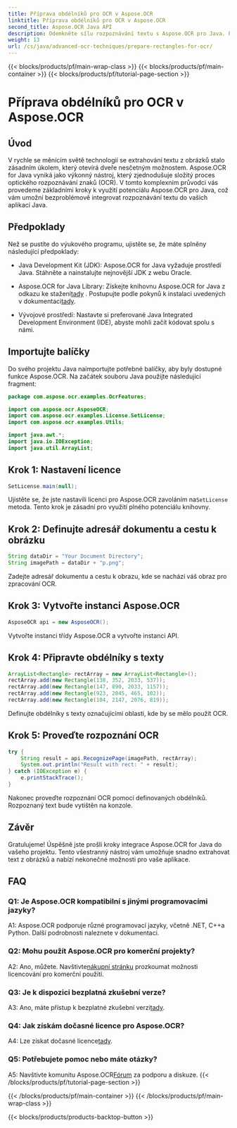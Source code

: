 ```yaml
---
title: Příprava obdélníků pro OCR v Aspose.OCR
linktitle: Příprava obdélníků pro OCR v Aspose.OCR
second_title: Aspose.OCR Java API
description: Odemkněte sílu rozpoznávání textu s Aspose.OCR pro Java. Postupujte podle našeho podrobného průvodce pro bezproblémovou integraci. Vylepšete své aplikace Java o efektivní funkce OCR.
weight: 13
url: /cs/java/advanced-ocr-techniques/prepare-rectangles-for-ocr/
---
```


{{< blocks/products/pf/main-wrap-class >}}
{{< blocks/products/pf/main-container >}}
{{< blocks/products/pf/tutorial-page-section >}}

# Příprava obdélníků pro OCR v Aspose.OCR

## Úvod

V rychle se měnícím světě technologií se extrahování textu z obrázků stalo zásadním úkolem, který otevírá dveře nesčetným možnostem. Aspose.OCR for Java vyniká jako výkonný nástroj, který zjednodušuje složitý proces optického rozpoznávání znaků (OCR). V tomto komplexním průvodci vás provedeme základními kroky k využití potenciálu Aspose.OCR pro Java, což vám umožní bezproblémově integrovat rozpoznávání textu do vašich aplikací Java.

## Předpoklady

Než se pustíte do výukového programu, ujistěte se, že máte splněny následující předpoklady:

- Java Development Kit (JDK): Aspose.OCR for Java vyžaduje prostředí Java. Stáhněte a nainstalujte nejnovější JDK z webu Oracle.

-  Aspose.OCR for Java Library: Získejte knihovnu Aspose.OCR for Java z odkazu ke stažení[tady](https://releases.aspose.com/ocr/java/) . Postupujte podle pokynů k instalaci uvedených v dokumentaci[tady](https://reference.aspose.com/ocr/java/).

- Vývojové prostředí: Nastavte si preferované Java Integrated Development Environment (IDE), abyste mohli začít kódovat spolu s námi.

## Importujte balíčky

Do svého projektu Java naimportujte potřebné balíčky, aby byly dostupné funkce Aspose.OCR. Na začátek souboru Java použijte následující fragment:

```java
package com.aspose.ocr.examples.OcrFeatures;

import com.aspose.ocr.AsposeOCR;
import com.aspose.ocr.examples.License.SetLicense;
import com.aspose.ocr.examples.Utils;

import java.awt.*;
import java.io.IOException;
import java.util.ArrayList;
```

## Krok 1: Nastavení licence

```java
SetLicense.main(null);
```

 Ujistěte se, že jste nastavili licenci pro Aspose.OCR zavoláním na`SetLicense` metoda. Tento krok je zásadní pro využití plného potenciálu knihovny.

## Krok 2: Definujte adresář dokumentu a cestu k obrázku

```java
String dataDir = "Your Document Directory";
String imagePath = dataDir + "p.png";
```

Zadejte adresář dokumentu a cestu k obrazu, kde se nachází váš obraz pro zpracování OCR.

## Krok 3: Vytvořte instanci Aspose.OCR

```java
AsposeOCR api = new AsposeOCR();
```

Vytvořte instanci třídy Aspose.OCR a vytvořte instanci API.

## Krok 4: Připravte obdélníky s texty

```java
ArrayList<Rectangle> rectArray = new ArrayList<Rectangle>();
rectArray.add(new Rectangle(138, 352, 2033, 537));
rectArray.add(new Rectangle(147, 890, 2033, 1157));
rectArray.add(new Rectangle(923, 2045, 465, 102));
rectArray.add(new Rectangle(104, 2147, 2076, 819));
```

Definujte obdélníky s texty označujícími oblasti, kde by se mělo použít OCR.

## Krok 5: Proveďte rozpoznání OCR

```java
try {
    String result = api.RecognizePage(imagePath, rectArray);
    System.out.println("Result with rect: " + result);
} catch (IOException e) {
    e.printStackTrace();
}
```

Nakonec proveďte rozpoznání OCR pomocí definovaných obdélníků. Rozpoznaný text bude vytištěn na konzole.

## Závěr

Gratulujeme! Úspěšně jste prošli kroky integrace Aspose.OCR for Java do vašeho projektu. Tento všestranný nástroj vám umožňuje snadno extrahovat text z obrázků a nabízí nekonečné možnosti pro vaše aplikace.

## FAQ

### Q1: Je Aspose.OCR kompatibilní s jinými programovacími jazyky?

A1: Aspose.OCR podporuje různé programovací jazyky, včetně .NET, C++a Python. Další podrobnosti naleznete v dokumentaci.

### Q2: Mohu použít Aspose.OCR pro komerční projekty?

A2: Ano, můžete. Navštivte[nákupní stránku](https://purchase.aspose.com/buy) prozkoumat možnosti licencování pro komerční použití.

### Q3: Je k dispozici bezplatná zkušební verze?

 A3: Ano, máte přístup k bezplatné zkušební verzi[tady](https://releases.aspose.com/).

### Q4: Jak získám dočasné licence pro Aspose.OCR?

 A4: Lze získat dočasné licence[tady](https://purchase.aspose.com/temporary-license/).

### Q5: Potřebujete pomoc nebo máte otázky?

 A5: Navštivte komunitu Aspose.OCR[Fórum](https://forum.aspose.com/c/ocr/16) za podporu a diskuze.
{{< /blocks/products/pf/tutorial-page-section >}}

{{< /blocks/products/pf/main-container >}}
{{< /blocks/products/pf/main-wrap-class >}}

{{< blocks/products/products-backtop-button >}}
